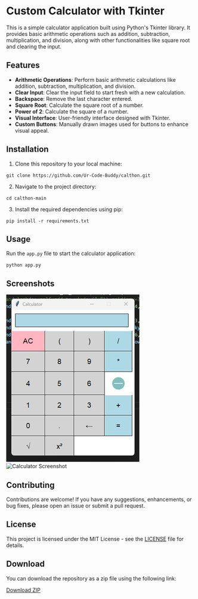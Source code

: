 # Custom Calculator with Tkinter

This is a simple calculator application built using Python's Tkinter library. It provides basic arithmetic operations such as addition, subtraction, multiplication, and division, along with other functionalities like square root and clearing the input.

## Features

- **Arithmetic Operations**: Perform basic arithmetic calculations like addition, subtraction, multiplication, and division.
- **Clear Input**: Clear the input field to start fresh with a new calculation.
- **Backspace**: Remove the last character entered.
- **Square Root**: Calculate the square root of a number.
- **Power of 2**: Calculate the square of a number.
- **Visual Interface**: User-friendly interface designed with Tkinter.
- **Custom Buttons**: Manually drawn images used for buttons to enhance visual appeal.

## Installation

1. Clone this repository to your local machine:

```
git clone https://github.com/Ur-Code-Buddy/calthon.git
```

2. Navigate to the project directory:

```
cd calthon-main
```

3. Install the required dependencies using pip:

```
pip install -r requirements.txt
```

## Usage

Run the `app.py` file to start the calculator application:

```
python app.py
```

## Screenshots

![Calculator Screenshot](screenshots/calculator_screenshots1.png)
![Calculator Screenshot](screenshots/calculator_screenshots2.png)

## Contributing

Contributions are welcome! If you have any suggestions, enhancements, or bug fixes, please open an issue or submit a pull request.

## License

This project is licensed under the MIT License - see the [LICENSE](LICENSE) file for details.

## Download

You can download the repository as a zip file using the following link:

[Download ZIP](https://github.com/Ur-Code-Buddy/calthon/archive/main.zip)
